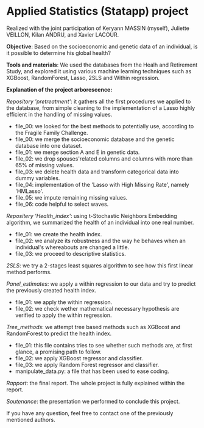 # Applied Statistics (Statapp) project
Realized with the joint participation of Keryann MASSIN (myself), Juliette VEILLON, Kilan ANDRU, and Xavier LACOUR.

**Objective**: Based on the socioeconomic and genetic data of an individual, is it possible to determine his global health?

**Tools and materials**: We used the databases from the Healh and Retirement Study, and explored it using various machine learning techniques such as XGBoost, RandomForest, Lasso, 2SLS and Within regression.


**Explanation of the project arborescence:**

*Repository 'pretreatment'*: it gathers all the first procedures we applied to the database, from simple cleaning to the implementation of a Lasso highly efficient in the handling of missing values.
- file_00: we looked for the best methods to potentially use, according to the Fragile Family Challenge.
- file_00: we merge the socioeconomic database and the genetic database into one dataset.
- file_01: we merge section A and E in genetic data.
- file_02: we drop spouses'related columns and columns with more than 65% of missing values.
- file_03: we delete health data and transform categorical data into dummy variables.
- file_04: implementation of the 'Lasso with High Missing Rate', namely 'HMLasso'.
- file_05: we impute remaining missing values.
- file_06: code helpful to select waves.

*Repositery 'Health_index'*: using t-Stochastic Neighbors Embedding algorithm, we summarized the health of an individual into one real number.
- file_01: we create the health index.
- file_02: we analyze its robustness and the way he behaves when an individual's whereabouts are changed a little.
- file_03: we proceed to descriptive statistics.

*2SLS*: we try a 2-stages least squares algorithm to see how this first linear method performs.

*Panel_estimates*: we apply a within regression to our data and try to predict the previously created health index.
- file_01: we apply the within regression.
- file_02: we check wether mathematical necessary hypothesis are verified to apply the within regression.

*Tree_methods*: we attempt tree based methods such as XGBoost and RandomForest to predict the health index.
- file_01: this file contains tries to see whether such methods are, at first glance, a promising path to follow.
- file_02: we apply XGBoost regressor and classifier.
- file_03: we apply Random Forest regressor and classifier.
- manipulate_data.py: a file that has been used to ease coding.

*Rapport*: the final report. The whole project is fully explained within the report.

*Soutenance*: the presentation we performed to conclude this project.


If you have any question, feel free to contact one of the previously mentioned authors.


